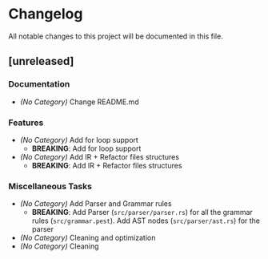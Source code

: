 # Changelog

All notable changes to this project will be documented in this file.

## [unreleased]

### Documentation
- *(No Category)* Change README.md


### Features
- *(No Category)* Add for loop support
  - **BREAKING**: Add for loop support
- *(No Category)* Add IR + Refactor files structures
  - **BREAKING**: Add IR + Refactor files structures


### Miscellaneous Tasks
- *(No Category)* Add Parser and Grammar rules
  - **BREAKING**: Add Parser (`src/parser/parser.rs`) for all the grammar rules (`src/grammar.pest`). Add AST nodes (`src/parser/ast.rs`) for the parser
- *(No Category)* Cleaning and optimization
- *(No Category)* Cleaning


<!-- generated by git-cliff -->
